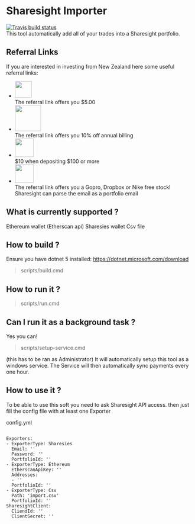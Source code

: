 # Sharesight Importer #
[![Travis build status](https://travis-ci.com/0Lucifer0/SharesightImporter.svg?branch=master)](https://travis-ci.com/0Lucifer0/SharesightImporter)<br/>
This tool automatically add all of your trades into a Sharesight portfolio.

## Referral Links ##
If you are interested in investing from New Zealand here some useful referral links:
- <a href="https://sharesies.nz/r/X99G4R"/><img src="https://static1.squarespace.com/static/58bc788c59cc68b9696b9ee0/t/5bfe00514ae23736655bacca/1591327857356/" height="45"/></a><br/>
The referral link offers you $5.00
- <a href="https://portfolio.sharesight.com/refer/CEM81"/><img src="https://www.sharesight.com/img/logos/logo-11a4fd04.svg" height="70"/></a><br/>
The referral link offers you 10% off annual billing
- <a href="https://app.hatchinvest.nz/share/rbfyt2dm"/><img src="https://pbs.twimg.com/media/D_jLsLLWkAwhg0p.png" height="50"/></a><br/>
$10 when depositing $100 or more
- <a href="https://hellostake.com/referral-program?referrer=erwanj724"/><img src="https://www.moneyhub.co.nz/uploads/1/1/2/1/112100199/stake-review-trading_1.png?ezimgfmt=rs:350x162/rscb7/ng:webp/ngcb7" height="50"/></a><br/>
The referral link offers you a Gopro, Dropbox or Nike free stock! Sharesight can parse the email as a portfolio email

## What is currently supported ? ##
Ethereum wallet (Etherscan api)
Sharesies wallet
Csv file

## How to build ? ##
Ensure you have dotnet 5 installed: https://dotnet.microsoft.com/download
> scripts/build.cmd

## How to run it ? ##
> scripts/run.cmd

## Can I run it as a background task ? ##
Yes you can! 
> scripts/setup-service.cmd

(this has to be ran as Administrator)
It will automatically setup this tool as a windows service. 
The Service will then automatically sync payments every one hour.

## How to use it ? ##
To be able to use this soft you need to ask Sharesight API access. 
then just fill the config file with at least one Exporter

config.yml
```

Exporters:
- ExporterType: Sharesies
  Email: ''
  Password: ''
  PortfolioId: ''
- ExporterType: Ethereum
  EtherscanApiKey: ''
  Addresses:
  - ''
  PortfolioId: ''
- ExporterType: Csv
  Path: 'import.csv'
  PortfolioId: ''
SharesightClient:
  CliendId: ''
  ClientSecret: ''
```
